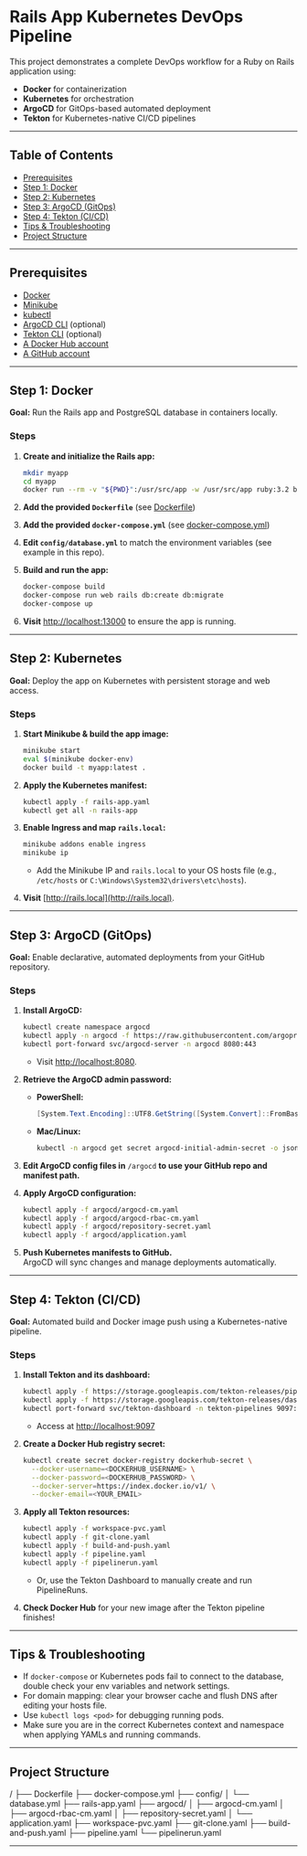 # Rails App Kubernetes DevOps Pipeline

This project demonstrates a complete DevOps workflow for a Ruby on Rails application using:

- **Docker** for containerization  
- **Kubernetes** for orchestration  
- **ArgoCD** for GitOps-based automated deployment  
- **Tekton** for Kubernetes-native CI/CD pipelines  

---

## Table of Contents

- [Prerequisites](#prerequisites)
- [Step 1: Docker](#step-1-docker)
- [Step 2: Kubernetes](#step-2-kubernetes)
- [Step 3: ArgoCD (GitOps)](#step-3-argocd-gitops)
- [Step 4: Tekton (CI/CD)](#step-4-tekton-cicd)
- [Tips & Troubleshooting](#tips--troubleshooting)
- [Project Structure](#project-structure)

---

## Prerequisites

- [Docker](https://docs.docker.com/get-docker/)
- [Minikube](https://minikube.sigs.k8s.io/docs/)
- [kubectl](https://kubernetes.io/docs/tasks/tools/)
- [ArgoCD CLI](https://argo-cd.readthedocs.io/en/stable/cli_installation/) (optional)
- [Tekton CLI](https://github.com/tektoncd/cli) (optional)
- [A Docker Hub account](https://hub.docker.com/)
- [A GitHub account](https://github.com/)

---

## Step 1: Docker

**Goal:** Run the Rails app and PostgreSQL database in containers locally.

### Steps

1. **Create and initialize the Rails app:**
    ```sh
    mkdir myapp
    cd myapp
    docker run --rm -v "${PWD}":/usr/src/app -w /usr/src/app ruby:3.2 bash -c "gem install rails && rails new . -d postgresql"
    ```

2. **Add the provided `Dockerfile`** (see [Dockerfile](./Dockerfile))  
3. **Add the provided `docker-compose.yml`** (see [docker-compose.yml](./docker-compose.yml))  
4. **Edit `config/database.yml`** to match the environment variables (see example in this repo).  
5. **Build and run the app:**
    ```sh
    docker-compose build
    docker-compose run web rails db:create db:migrate
    docker-compose up
    ```
6. **Visit** [http://localhost:13000](http://localhost:13000) to ensure the app is running.

---

## Step 2: Kubernetes

**Goal:** Deploy the app on Kubernetes with persistent storage and web access.

### Steps

1. **Start Minikube & build the app image:**
    ```sh
    minikube start
    eval $(minikube docker-env)
    docker build -t myapp:latest .
    ```

2. **Apply the Kubernetes manifest:**
    ```sh
    kubectl apply -f rails-app.yaml
    kubectl get all -n rails-app
    ```

3. **Enable Ingress and map `rails.local`:**
    ```sh
    minikube addons enable ingress
    minikube ip
    ```
    - Add the Minikube IP and `rails.local` to your OS hosts file (e.g., `/etc/hosts` or `C:\Windows\System32\drivers\etc\hosts`).

4. **Visit** [http://rails.local](http://rails.local).

---

## Step 3: ArgoCD (GitOps)

**Goal:** Enable declarative, automated deployments from your GitHub repository.

### Steps

1. **Install ArgoCD:**
    ```sh
    kubectl create namespace argocd
    kubectl apply -n argocd -f https://raw.githubusercontent.com/argoproj/argo-cd/stable/manifests/install.yaml
    kubectl port-forward svc/argocd-server -n argocd 8080:443
    ```
    - Visit [http://localhost:8080](http://localhost:8080).

2. **Retrieve the ArgoCD admin password:**

    - **PowerShell:**
      ```powershell
      [System.Text.Encoding]::UTF8.GetString([System.Convert]::FromBase64String($(kubectl -n argocd get secret argocd-initial-admin-secret -o jsonpath="{.data.password}")))
      ```
    - **Mac/Linux:**
      ```sh
      kubectl -n argocd get secret argocd-initial-admin-secret -o jsonpath="{.data.password}" | base64 -d
      ```

3. **Edit ArgoCD config files in** `/argocd` **to use your GitHub repo and manifest path.**

4. **Apply ArgoCD configuration:**
    ```sh
    kubectl apply -f argocd/argocd-cm.yaml
    kubectl apply -f argocd/argocd-rbac-cm.yaml
    kubectl apply -f argocd/repository-secret.yaml
    kubectl apply -f argocd/application.yaml
    ```
5. **Push Kubernetes manifests to GitHub.**  
   ArgoCD will sync changes and manage deployments automatically.

---

## Step 4: Tekton (CI/CD)

**Goal:** Automated build and Docker image push using a Kubernetes-native pipeline.

### Steps

1. **Install Tekton and its dashboard:**
    ```sh
    kubectl apply -f https://storage.googleapis.com/tekton-releases/pipeline/latest/release.yaml
    kubectl apply -f https://storage.googleapis.com/tekton-releases/dashboard/latest/release.yaml
    kubectl port-forward svc/tekton-dashboard -n tekton-pipelines 9097:9097
    ```
    - Access at [http://localhost:9097](http://localhost:9097)

2. **Create a Docker Hub registry secret:**
    ```sh
    kubectl create secret docker-registry dockerhub-secret \
      --docker-username=<DOCKERHUB_USERNAME> \
      --docker-password=<DOCKERHUB_PASSWORD> \
      --docker-server=https://index.docker.io/v1/ \
      --docker-email=<YOUR_EMAIL>
    ```

3. **Apply all Tekton resources:**
    ```sh
    kubectl apply -f workspace-pvc.yaml
    kubectl apply -f git-clone.yaml
    kubectl apply -f build-and-push.yaml
    kubectl apply -f pipeline.yaml
    kubectl apply -f pipelinerun.yaml
    ```
    - Or, use the Tekton Dashboard to manually create and run PipelineRuns.

4. **Check Docker Hub** for your new image after the Tekton pipeline finishes!

---

## Tips & Troubleshooting

- If `docker-compose` or Kubernetes pods fail to connect to the database, double check your env variables and network settings.
- For domain mapping: clear your browser cache and flush DNS after editing your hosts file.
- Use `kubectl logs <pod>` for debugging running pods.
- Make sure you are in the correct Kubernetes context and namespace when applying YAMLs and running commands.

---

## Project Structure
/
├── Dockerfile
├── docker-compose.yml
├── config/
│ └── database.yml
├── rails-app.yaml
├── argocd/
│ ├── argocd-cm.yaml
│ ├── argocd-rbac-cm.yaml
│ ├── repository-secret.yaml
│ └── application.yaml
├── workspace-pvc.yaml
├── git-clone.yaml
├── build-and-push.yaml
├── pipeline.yaml
└── pipelinerun.yaml



---
